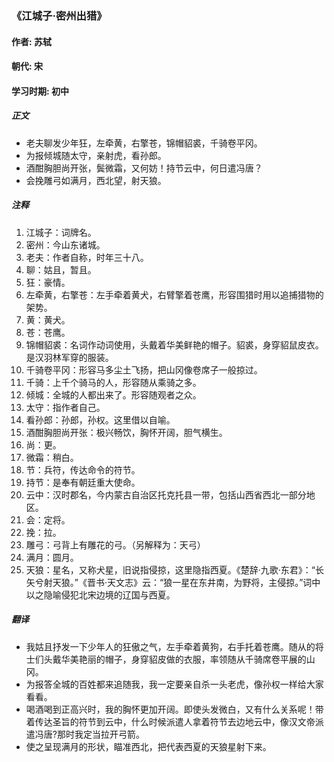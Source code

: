 ### 《江城子·密州出猎》

#### 作者: 苏轼  

#### 朝代: 宋

#### 学习时期: 初中

##### **正文**

- 老夫聊发少年狂，左牵黄，右擎苍，锦帽貂裘，千骑卷平冈。
- 为报倾城随太守，亲射虎，看孙郎。
- 酒酣胸胆尚开张，鬓微霜，又何妨！持节云中，何日遣冯唐？
- 会挽雕弓如满月，西北望，射天狼。

##### **注释**

1. 江城子：词牌名。
2. 密州：今山东诸城。
3. 老夫：作者自称，时年三十八。
4. 聊：姑且，暂且。
5. 狂：豪情。
6. 左牵黄，右擎苍：左手牵着黄犬，右臂擎着苍鹰，形容围猎时用以追捕猎物的架势。
7. 黄：黄犬。
8. 苍：苍鹰。
9. 锦帽貂裘：名词作动词使用，头戴着华美鲜艳的帽子。貂裘，身穿貂鼠皮衣。是汉羽林军穿的服装。
10. 千骑卷平冈：形容马多尘土飞扬，把山冈像卷席子一般掠过。
11. 千骑：上千个骑马的人，形容随从乘骑之多。
12. 倾城：全城的人都出来了。形容随观者之众。
13. 太守：指作者自己。
14. 看孙郎：孙郎，孙权。这里借以自喻。
15. 酒酣胸胆尚开张：极兴畅饮，胸怀开阔，胆气横生。
16. 尚：更。
17. 微霜：稍白。
18. 节：兵符，传达命令的符节。
19. 持节：是奉有朝廷重大使命。
20. 云中：汉时郡名，今内蒙古自治区托克托县一带，包括山西省西北一部分地区。
21. 会：定将。
22. 挽：拉。
23. 雕弓：弓背上有雕花的弓。（另解释为：天弓）
24. 满月：圆月。
25. 天狼：星名，又称犬星，旧说指侵掠，这里隐指西夏。《楚辞·九歌·东君》：“长矢兮射天狼。”《晋书·天文志》云：“狼一星在东井南，为野将，主侵掠。”词中以之隐喻侵犯北宋边境的辽国与西夏。

##### **翻译**

- 我姑且抒发一下少年人的狂傲之气，左手牵着黄狗，右手托着苍鹰。随从的将士们头戴华美艳丽的帽子，身穿貂皮做的衣服，率领随从千骑席卷平展的山冈。
- 为报答全城的百姓都来追随我，我一定要亲自杀一头老虎，像孙权一样给大家看看。
- 喝酒喝到正高兴时，我的胸怀更加开阔。即使头发微白，又有什么关系呢！带着传达圣旨的符节到云中，什么时候派遣人拿着符节去边地云中，像汉文帝派遣冯唐?那时我定当拉开弓箭。
- 使之呈现满月的形状，瞄准西北，把代表西夏的天狼星射下来。